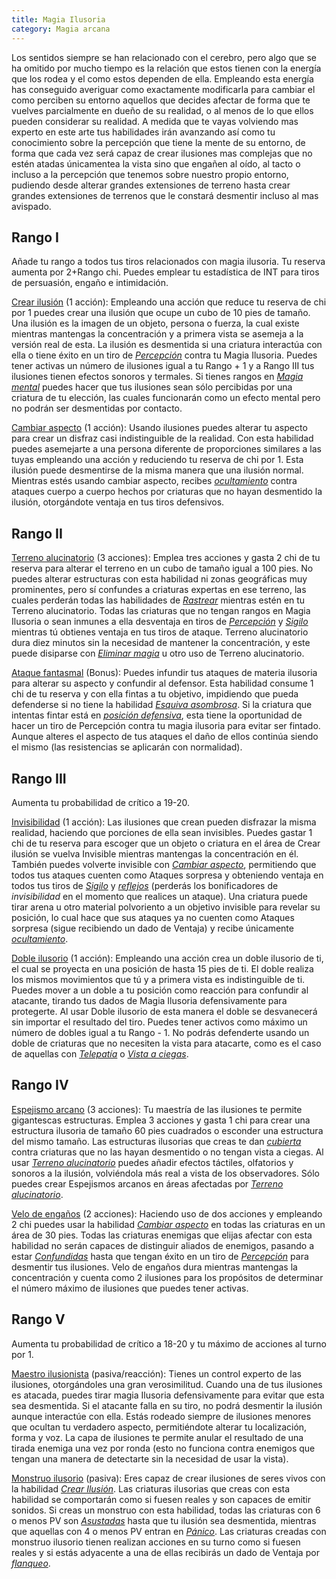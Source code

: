 ```yaml
---
title: Magia Ilusoria
category: Magia arcana
---
```


Los sentidos siempre se han relacionado con el cerebro, pero algo que se ha omitido por mucho tiempo es la relación que estos tienen con la energía que los rodea y el como estos dependen de ella. Empleando esta energía has conseguido averiguar como exactamente modificarla para cambiar el como perciben su entorno aquellos que decides afectar de forma que te vuelves parcialmente en dueño de su realidad, o al menos de lo que ellos pueden considerar su realidad. A medida que te vayas volviendo  mas experto en este arte tus habilidades irán avanzando	 así como tu conocimiento sobre la percepción que tiene la mente de su entorno, de forma que cada vez será capaz de crear ilusiones mas complejas que no estén atadas únicamentea la vista sino que engañen al oído, al tacto o incluso a la percepción que tenemos sobre nuestro propio entorno, pudiendo desde alterar grandes extensiones de terreno hasta crear grandes extensiones de terrenos que le constará desmentir incluso al mas avispado.

## Rango I

Añade tu rango a todos tus tiros relacionados con magia ilusoria. Tu reserva aumenta por 2+Rango chi. Puedes emplear tu estadística de INT para tiros de persuasión, engaño e intimidación.

<u>Crear ilusión</u> (1 acción): Empleando una acción que reduce tu reserva de chi por 1 puedes crear una ilusión que ocupe un cubo de 10 pies de tamaño. Una ilusión es la imagen de un objeto, persona o fuerza, la cual existe mientras mantengas la concentración y a primera vista se asemeja a la versión real de esta. La ilusión es desmentida si una criatura interactúa con ella o tiene éxito en un tiro de *[Percepción](https://raldamain.com/rules/Crear%20personajes/talentos.html#percepción-sab)* contra tu Magia Ilusoria. Puedes tener activas un número de ilusiones igual a tu Rango + 1 y a Rango III tus ilusiones tienen efectos sonoros y termales. Si tienes rangos en *[Magia mental](https://raldamain.com/rules/Rangos/Magia%20arcana/magia%20mental.html)* puedes hacer que tus ilusiones sean sólo percibidas por una criatura de tu elección, las cuales funcionarán como un efecto mental pero no podrán ser desmentidas por contacto.

<u>Cambiar aspecto</u> (1 acción): Usando ilusiones puedes alterar tu aspecto para crear un disfraz casi indistinguible de la realidad. Con esta habilidad puedes asemejarte a una persona diferente de proporciones similares a las tuyas empleando una acción y reduciendo tu reserva de chi por 1. Esta ilusión puede desmentirse de la misma manera que una ilusión normal. Mientras estés usando cambiar aspecto, recibes *[ocultamiento](https://raldamain.com/rules/Reglas%20principales/reglas%20de%20combate.html#ocultamiento)* contra ataques cuerpo a cuerpo hechos por criaturas que no hayan desmentido la ilusión, otorgándote ventaja en tus tiros defensivos.

## Rango II

<u>Terreno alucinatorio</u> (3 acciones): Emplea tres acciones y gasta 2 chi de tu reserva para alterar el terreno en un cubo de tamaño igual a 100 pies. No puedes alterar estructuras con esta habilidad ni zonas geográficas muy prominentes, pero sí confundes a criaturas expertas en ese terreno, las cuales perderán todas las habilidades de *[Rastrear](https://raldamain.com/rules/Rangos/Combate/rastrear.html)* mientras estén en tu Terreno alucinatorio. Todas las criaturas que no tengan rangos en Magia Ilusoria o sean inmunes a ella desventaja en tiros de *[Percepción](https://raldamain.com/rules/Crear%20personajes/talentos.html#percepción-sab)* y *[Sigilo](https://raldamain.com/rules/Crear%20personajes/talentos.html#sigilo-des)* mientras tú obtienes ventaja en tus tiros de ataque. Terreno alucinatorio dura diez minutos sin la necesidad de mantener la concentración, y este puede disiparse con *[Eliminar magia](https://raldamain.com/rules/Rangos/Magia%20arcana/magia%20protectora.html#rango-ii)* u otro uso de Terreno alucinatorio.

<u>Ataque fantasmal</u> (Bonus): Puedes infundir tus ataques de materia ilusoria para alterar su aspecto y confundir al defensor. Esta habilidad consume 1 chi de tu reserva y con ella fintas a tu objetivo, impidiendo que pueda defenderse si no tiene la habilidad *[Esquiva asombrosa](https://raldamain.com/rules/Rangos/Combate/reflejos.html#rango-ii)*. Si la criatura que intentas fintar está en *[posición defensiva](https://raldamain.com/rules/Reglas%20principales/reglas%20de%20combate.html#acción-de-movimiento)*, esta tiene la oportunidad de hacer un tiro de Percepción contra tu magia ilusoria para evitar ser fintado. Aunque alteres el aspecto de tus ataques el daño de ellos continúa siendo el mismo (las resistencias se aplicarán con normalidad).

## Rango III

Aumenta tu probabilidad de crítico a 19-20.

<u>Invisibilidad</u> (1 acción): Las ilusiones que crean pueden disfrazar la misma realidad, haciendo que porciones de ella sean invisibles. Puedes gastar 1 chi de tu reserva para escoger que un objeto o criatura en el área de Crear ilusión se vuelva Invisible mientras mantengas la concentración en él. También puedes volverte invisible con *[Cambiar aspecto](https://raldamain.com/rules/Rangos/Magia%20arcana/magia%20ilusoria.html#rango-i)*, permitiendo que todos tus ataques cuenten como Ataques sorpresa y obteniendo ventaja en todos tus tiros de *[Sigilo](https://raldamain.com/rules/Crear%20personajes/talentos.html#sigilo-des)* y *[reflejos](https://raldamain.com/rules/Rangos/Combate/reflejos.html)* (perderás los bonificadores de *invisibilidad* en el momento que realices un ataque).  Una criatura puede tirar arena u otro material polvoriento a un objetivo invisible para revelar su posición, lo cual hace que sus ataques ya no cuenten como Ataques sorpresa (sigue recibiendo un dado de Ventaja) y recibe únicamente *[ocultamiento](https://raldamain.com/rules/Reglas%20principales/reglas%20de%20combate.html#ocultamiento)*.

<u>Doble ilusorio</u> (1 acción): Empleando una acción crea un doble ilusorio de ti, el cual se proyecta en una posición de hasta 15 pies de ti. El doble realiza los mismos movimientos que tú y a primera vista es indistinguible de ti. Puedes mover a un doble a tu posición como reacción para confundir al atacante, tirando tus dados de Magia Ilusoria defensivamente para protegerte. Al usar Doble ilusorio de esta manera el doble se desvanecerá sin importar el resultado del tiro. Puedes tener activos como máximo un número de dobles igual a tu Rango - 1. No podrás defenderte usando un doble de criaturas que no necesiten la vista para atacarte, como es el caso de aquellas con *[Telepatía](https://raldamain.com/rules/Rangos/Magia%20arcana/magia%20mental.html#rango-iii)* o *[Vista a ciegas](https://raldamain.com/rules/Rangos/Ascendencias/ascendencia%20abisal.html#rango-ii)*.

## Rango IV

<u>Espejismo arcano</u> (3 acciones): Tu maestría de las ilusiones te permite gigantescas estructuras. Emplea 3 acciones y gasta 1 chi para crear una estructura ilusoria de tamaño 60 pies cuadrados o esconder una estructura del mismo tamaño. Las estructuras ilusorias que creas te dan *[cubierta](https://raldamain.com/rules/Reglas%20principales/reglas%20de%20combate.html#cubierta)* contra criaturas que no las hayan desmentido o no tengan vista a ciegas. Al usar *[Terreno alucinatorio](https://raldamain.com/rules/Rangos/Magia%20arcana/magia%20ilusoria.html#rango-ii)* puedes añadir efectos táctiles, olfatorios y sonoros a la ilusión, volviéndola más real a vista de los observadores. Sólo puedes crear Espejismos arcanos en áreas afectadas por *[Terreno alucinatorio](https://raldamain.com/rules/Rangos/Magia%20arcana/magia%20ilusoria.html#rango-ii)*.

<u>Velo de engaños</u> (2 acciones): Haciendo uso de dos acciones y empleando 2 chi puedes usar la habilidad *[Cambiar aspecto](https://raldamain.com/rules/Rangos/Magia%20arcana/magia%20ilusoria.html#rango-i)* en todas las criaturas en un área de 30 pies. Todas las criaturas enemigas que elijas afectar con esta habilidad no serán capaces de distinguir aliados de enemigos, pasando a estar *[Confundidas](https://raldamain.com/rules/Reglas%20principales/Efectos%20de%20estado.html#confundida)* hasta que tengan éxito en un tiro de  *[Percepción](https://raldamain.com/rules/Crear%20personajes/talentos.html#percepción-sab)* para desmentir tus ilusiones. Velo de engaños dura mientras mantengas la concentración y cuenta como 2 ilusiones para los propósitos de determinar el número máximo de ilusiones que puedes tener activas.

## Rango V 

Aumenta tu probabilidad de crítico a 18-20 y tu máximo de acciones al turno por 1.

<u>Maestro ilusionista</u> (pasiva/reacción):  Tienes un control experto de las ilusiones, otorgándoles una gran verosimilitud. Cuando una de tus ilusiones es atacada, puedes tirar magia Ilusoria defensivamente para evitar que esta sea desmentida. Si el atacante falla en su tiro, no podrá desmentir la ilusión aunque interactúe con ella. Estás rodeado siempre de ilusiones menores que ocultan tu verdadero aspecto, permitiéndote alterar tu localización, forma y voz. La capa de ilusiones te permite anular el resultado de una tirada enemiga una vez por ronda (esto no funciona contra enemigos que tengan una manera de detectarte sin la necesidad de usar la vista).

<u>Monstruo ilusorio</u> (pasiva): Eres capaz de crear ilusiones de seres vivos con la habilidad *[Crear Ilusión](https://raldamain.com/rules/Rangos/Magia%20arcana/magia%20ilusoria.html#rango-i)*. Las criaturas ilusorias que creas con esta habilidad se comportarán como si fuesen reales y son capaces de emitir sonidos. Si creas un monstruo con esta habilidad, todas las criaturas con 6 o menos PV son *[Asustadas](https://raldamain.com/rules/Reglas%20principales/Efectos%20de%20estado.html#asustada)* hasta que tu ilusión sea desmentida, mientras que aquellas con 4 o menos PV entran en *[Pánico](https://raldamain.com/rules/Reglas%20principales/Efectos%20de%20estado.html#pánico)*. Las criaturas creadas con monstruo ilusorio tienen realizan acciones en su turno como si fuesen reales y si estás adyacente a una de ellas recibirás un dado de Ventaja por *[flanqueo](https://raldamain.com/rules/Reglas%20principales/reglas%20de%20combate.html#flanqueo)*.